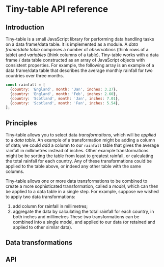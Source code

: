 # Tiny-table API reference
## Introduction
Tiny-table is a small JavaScript library for performing data handling tasks on a data frame/data table. It is implemented as a module. A *data frame*/*data table* comprises a number of *observations* (think rows of a table) and *variables* (think columns of a table). Tiny-table works with a data frame / data table constructed as an array of JavaScript objects with consistent properties. For example, the following array is an example of a data frame/data table that describes the average monthly rainfall for two countries over three months. 
```javascript
const rainfall = [
  {country: 'England', month: 'Jan', inches: 3.27},
  {country: 'England', month: 'Feb', inches: 2.60},
  {country: 'Scotland', month: 'Jan', inches: 7.01},
  {country: 'Scotland', month: 'Fan', inches: 5.54},
];
```
## Principles
Tiny-table allows you to select data *transformations*, which will be *applied* to a *data table*. An example of a transformation might be adding a column of data; we could *add* a column to our `rainfall` table that gives the average rainfall in millimetres instead of inches. Other example transformations might be be sorting the table from least to greatest rainfall, or calculating the total rainfall for each country. Any of these transformations could be applied to the table above, or indeed any other table with the same columns.

Tiny-table allows one or more data transformations to be combined to create a more sophisticated transformation, called a *model*, which can then be applied to a data table in a single step. For example, suppose we wished to apply two data transformations: 
1. add column for rainfall in millimetres;
2. aggregate the data by calculating the total rainfall for each country, in both inches and millimetres
These two transformations can be combined into a single model, and applied to our data (or retained and applied to other similar data).

## Data transformations


## API



